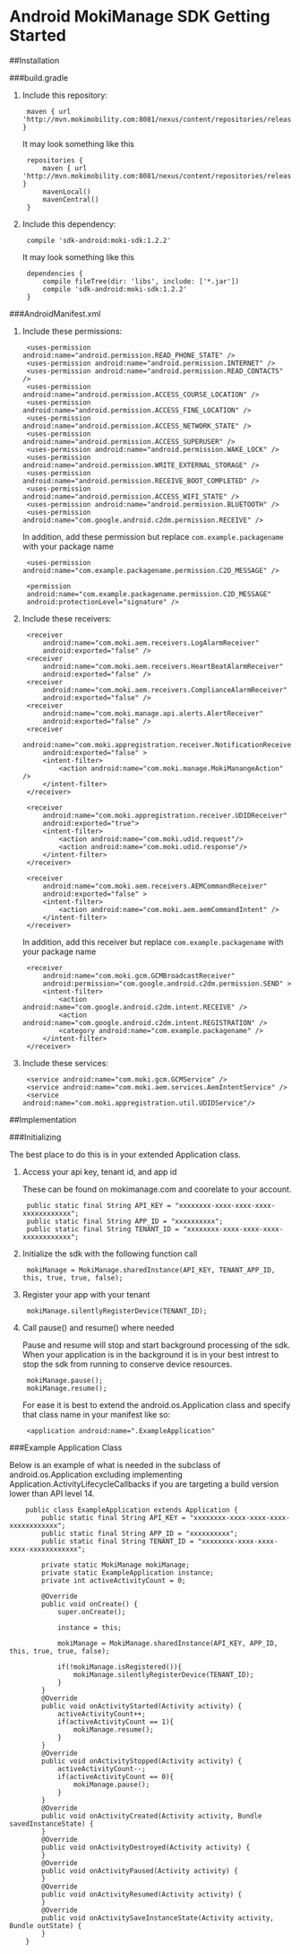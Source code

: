 Android MokiManage SDK Getting Started
======================================

##Installation

###build.gradle

1. Include this repository:

		maven { url 'http://mvn.mokimobility.com:8081/nexus/content/repositories/releases/' }

	It may look something like this

		repositories {
 			maven { url 'http://mvn.mokimobility.com:8081/nexus/content/repositories/releases/' }
	    	mavenLocal()
		   	mavenCentral()
		}

2. Include this dependency:

		compile 'sdk-android:moki-sdk:1.2.2'
	
	It may look something like this  
	
     	dependencies {
        	compile fileTree(dir: 'libs', include: ['*.jar'])
        	compile 'sdk-android:moki-sdk:1.2.2'
        }
 
###AndroidManifest.xml
    
1. Include these permissions:

		<uses-permission android:name="android.permission.READ_PHONE_STATE" />
    	<uses-permission android:name="android.permission.INTERNET" />
	    <uses-permission android:name="android.permission.READ_CONTACTS" />
	    <uses-permission android:name="android.permission.ACCESS_COURSE_LOCATION" />
	    <uses-permission android:name="android.permission.ACCESS_FINE_LOCATION" />
	    <uses-permission android:name="android.permission.ACCESS_NETWORK_STATE" />
	    <uses-permission android:name="android.permission.ACCESS_SUPERUSER" />
	    <uses-permission android:name="android.permission.WAKE_LOCK" />
	    <uses-permission android:name="android.permission.WRITE_EXTERNAL_STORAGE" />
	    <uses-permission android:name="android.permission.RECEIVE_BOOT_COMPLETED" />
	    <uses-permission android:name="android.permission.ACCESS_WIFI_STATE" />
	    <uses-permission android:name="android.permission.BLUETOOTH" />
	    <uses-permission android:name="com.google.android.c2dm.permission.RECEIVE" />
	    
	In addition, add these permission but replace `com.example.packagename` with your package name 
	    
	    <uses-permission android:name="com.example.packagename.permission.C2D_MESSAGE" />
	    
	    <permission
        android:name="com.example.packagename.permission.C2D_MESSAGE"
        android:protectionLevel="signature" />


2. Include these receivers:

		<receiver
            android:name="com.moki.aem.receivers.LogAlarmReceiver"
            android:exported="false" />
        <receiver
            android:name="com.moki.aem.receivers.HeartBeatAlarmReceiver"
            android:exported="false" />
        <receiver
            android:name="com.moki.aem.receivers.ComplianceAlarmReceiver"
            android:exported="false" />
        <receiver
            android:name="com.moki.manage.api.alerts.AlertReceiver"
            android:exported="false" />
        <receiver
            android:name="com.moki.appregistration.receiver.NotificationReceiver"
            android:exported="false" >
            <intent-filter>
                <action android:name="com.moki.manage.MokiManangeAction" />
            </intent-filter>
        </receiver>

        <receiver
            android:name="com.moki.appregistration.receiver.UDIDReceiver"
            android:exported="true">
            <intent-filter>
                <action android:name="com.moki.udid.request"/>
                <action android:name="com.moki.udid.response"/>
            </intent-filter>
        </receiver>

        <receiver
            android:name="com.moki.aem.receivers.AEMCommandReceiver"
            android:exported="false" >
            <intent-filter>
                <action android:name="com.moki.aem.aemCommandIntent" />
            </intent-filter>
        </receiver>	

	In addition, add this receiver but replace `com.example.packagename` with your package name 

		<receiver
            android:name="com.moki.gcm.GCMBroadcastReceiver"
            android:permission="com.google.android.c2dm.permission.SEND" >
            <intent-filter>
                <action android:name="com.google.android.c2dm.intent.RECEIVE" />
                <action android:name="com.google.android.c2dm.intent.REGISTRATION" />
                <category android:name="com.example.packagename" />
            </intent-filter>
        </receiver>
        
3. Include these services:		
		
		<service android:name="com.moki.gcm.GCMService" />
        <service android:name="com.moki.aem.services.AemIntentService" />
        <service android:name="com.moki.appregistration.util.UDIDService"/>	
	
##Implementation

###Initializing

The best place to do this is in your extended Application class.

1. Access your api key, tenant id, and app id

	These can be found on mokimanage.com and coorelate to your account.
	
		public static final String API_KEY = "xxxxxxxx-xxxx-xxxx-xxxx-xxxxxxxxxxxx";
	    public static final String APP_ID = "xxxxxxxxxx";
	    public static final String TENANT_ID = "xxxxxxxx-xxxx-xxxx-xxxx-xxxxxxxxxxxx";
 
2. Initialize the sdk with the following function call

		mokiManage = MokiManage.sharedInstance(API_KEY, TENANT_APP_ID, this, true, true, false);
		
3. Register your app with your tenant

		mokiManage.silentlyRegisterDevice(TENANT_ID);

4. Call pause() and resume() where needed

	Pause and resume will stop and start background processing of the sdk. When your application is in the background it is in your best intrest to stop the sdk from running to conserve device resources.

		mokiManage.pause();
		mokiManage.resume();


	For ease it is best to extend the android.os.Application class and specify that class name in your manifest like so:  

		<application android:name=".ExampleApplication"

###Example Application Class

Below is an example of what is needed in the subclass of android.os.Application excluding implementing Application.ActivityLifecycleCallbacks if you are targeting a build version lower than API level 14.
	
		public class ExampleApplication extends Application {
	    	public static final String API_KEY = "xxxxxxxx-xxxx-xxxx-xxxx-xxxxxxxxxxxx";
		    public static final String APP_ID = "xxxxxxxxxx";
		    public static final String TENANT_ID = "xxxxxxxx-xxxx-xxxx-xxxx-xxxxxxxxxxxx";
		    
		    private static MokiManage mokiManage;
		    private static ExampleApplication instance;
		    private int activeActivityCount = 0;
		
			@Override
		    public void onCreate() {
		        super.onCreate();
		
		        instance = this;
		
		        mokiManage = MokiManage.sharedInstance(API_KEY, APP_ID, this, true, true, false);
			
		        if(!mokiManage.isRegistered()){
		            mokiManage.silentlyRegisterDevice(TENANT_ID);
		        }
		    }
		    @Override
		    public void onActivityStarted(Activity activity) {
		        activeActivityCount++;
		        if(activeActivityCount == 1){
		            mokiManage.resume();
		        }
		    }
		    @Override
		    public void onActivityStopped(Activity activity) {
		        activeActivityCount--;
		        if(activeActivityCount == 0){
		            mokiManage.pause();
		        }
		    }
		    @Override
		    public void onActivityCreated(Activity activity, Bundle savedInstanceState) {
		    }
		    @Override
		    public void onActivityDestroyed(Activity activity) {
		    }
		    @Override
		    public void onActivityPaused(Activity activity) {
		    }
		    @Override
		    public void onActivityResumed(Activity activity) {
		    }
		    @Override
		    public void onActivitySaveInstanceState(Activity activity, Bundle outState) {
		    }
		}
